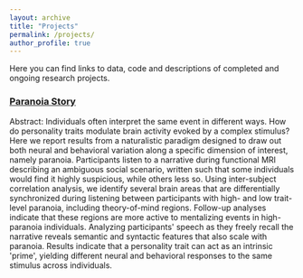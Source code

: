 ```yaml
---
layout: archive
title: "Projects"
permalink: /projects/
author_profile: true
---
```


Here you can find links to data, code and descriptions of completed and ongoing research projects.

### [Paranoia Story](https://esfinn.github.io/projects/ParanoiaStory.html)
Abstract: Individuals often interpret the same event in different ways. How do personality traits modulate brain activity evoked by a complex stimulus? Here we report results from a naturalistic paradigm designed to draw out both neural and behavioral variation along a specific dimension of interest, namely paranoia. Participants listen to a narrative during functional MRI describing an ambiguous social scenario, written such that some individuals would find it highly suspicious, while others less so. Using inter-subject correlation analysis, we identify several brain areas that are differentially synchronized during listening between participants with high- and low trait-level paranoia, including theory-of-mind regions. Follow-up analyses indicate that these regions are more active to mentalizing events in high-paranoia individuals. Analyzing participants' speech as they freely recall the narrative reveals semantic and syntactic features that also scale with paranoia. Results indicate that a personality trait can act as an intrinsic 'prime', yielding different neural and behavioral responses to the same stimulus across individuals.
